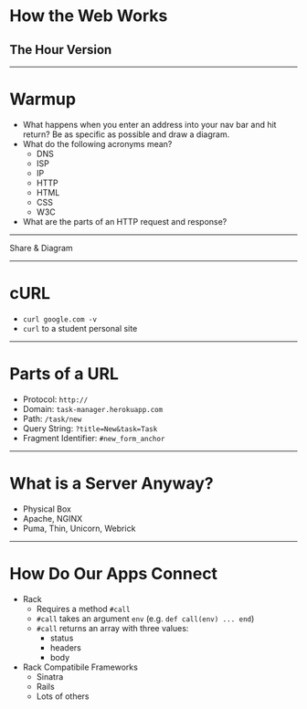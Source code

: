 # How the Web Works

## The Hour Version

---

# Warmup

* What happens when you enter an address into your nav bar and hit return? Be as specific as possible and draw a diagram.
* What do the following acronyms mean?
    * DNS
    * ISP
    * IP
    * HTTP
    * HTML
    * CSS
    * W3C
* What are the parts of an HTTP request and response?

---

Share & Diagram

---

# cURL

* `curl google.com -v`
* `curl` to a student personal site

---

# Parts of a URL

* Protocol: `http://`
* Domain: `task-manager.herokuapp.com`
* Path: `/task/new`
* Query String: `?title=New&task=Task`
* Fragment Identifier: `#new_form_anchor`

---

# What is a Server Anyway?

* Physical Box
* Apache, NGINX
* Puma, Thin, Unicorn, Webrick

---

# How Do Our Apps Connect

* Rack
    * Requires a method `#call`
    * `#call` takes an argument `env` (e.g. `def call(env) ... end`)
    * `#call` returns an array with three values:
        * status
        * headers
        * body
* Rack Compatibile Frameworks
  * Sinatra
  * Rails
  * Lots of others
